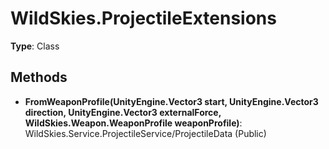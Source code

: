 ﻿# WildSkies.ProjectileExtensions

**Type**: Class

## Methods

- **FromWeaponProfile(UnityEngine.Vector3 start, UnityEngine.Vector3 direction, UnityEngine.Vector3 externalForce, WildSkies.Weapon.WeaponProfile weaponProfile)**: WildSkies.Service.ProjectileService/ProjectileData (Public)

